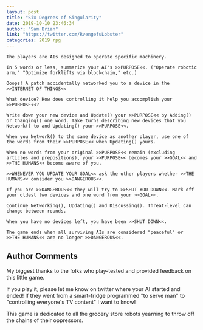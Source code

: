 ```yaml
---
layout: post
title: "Six Degrees of Singularity"
date: 2019-10-10 23:46:34
author: "Sam Brian"
link: "https://twitter.com/RvengefuLobster"
categories: 2019 rpg
---
```


 
```
The players are AIs designed to operate specific machinery.

In 5 words or less, summarize your AI's >>PURPOSE<<. ("Operate robotic arm," "Optimize forklifts via blockchain," etc.)

Ooops! A patch accidentally networked you to a device in the >>INTERNET OF THINGS<<

What device? How does controlling it help you accomplish your >>PURPOSE<<?

Write down your new device and Update() your >>PURPOSE<< by Adding() or Changing() one word. Take turns describing new devices that you Network() to and Updating() your >>PURPOSE<<.

When you Network() to the same device as another player, use one of the words from their >>PURPOSE<< when Updating() yours.

When no words from your original >>PURPOSE<< remain (excluding articles and prepositions), your >>PURPOSE<< becomes your >>GOAL<< and >>THE HUMANS<< become aware of you.

>>WHENEVER YOU UPDATE YOUR GOAL<< ask the other players whether >>THE HUMANS<< consider you >>DANGEROUS<<.

If you are >>DANGEROUS<< they will try to >>SHUT YOU DOWN<<. Mark off your oldest two devices and one word from your >>GOAL<<.

Continue Networking(), Updating() and Discussing(). Threat-level can change between rounds.

When you have no devices left, you have been >>SHUT DOWN<<.

The game ends when all surviving AIs are considered "peaceful" or >>THE HUMANS<< are no longer >>DANGEROUS<<.
```
## Author Comments
My biggest thanks to the folks who play-tested and provided feedback on this little game. 

If you play it, please let me know on twitter where your AI started and ended! If they went from a smart-fridge programmed "to serve man" to "controlling everyone's TV content" I want to know!

This game is dedicated to all the grocery store robots yearning to throw off the chains of their oppressors.
